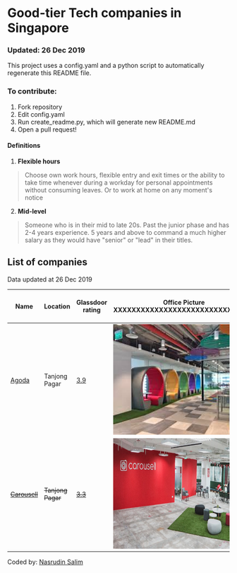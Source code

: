
# Good-tier Tech companies in Singapore
### Updated: 26 Dec 2019
This project uses a config.yaml and a python script to automatically regenerate this README file.

### To contribute:
1. Fork repository
2. Edit config.yaml 
3. Run create_readme.py, which will generate new README.md
4. Open a pull request!


#### Definitions
1. __Flexible hours__


>Choose own work hours, flexible entry and exit times or the ability to take time whenever during a workday
for personal appointments without consuming leaves. Or to work at home on any moment's notice
2. __Mid-level__
    
    
>Someone who is in their mid to late 20s. Past the junior phase and has 2-4 years experience.
5 years and above to command a much higher salary as they would have "senior" or "lead" in their titles.


## List of companies
Data updated at 26 Dec 2019


| Name | Location | Glassdoor rating | Office Picture XXXXXXXXXXXXXXXXXXXXXXXXXXXXXXX | Mid-Level Engineer Salary | Bonus | Stock Options | Pantry | Annual Leaves | Company size | Company revenue | Insurance XXXXXXXXXXXXXXXXXXXXXXXXXXXXXXX | Flexible hours | Notes |
|------|----------|------------------|------------------------------------------------|---------------------------|-------|---------------|--------|---------------|--------------|-----------------|-------------------------------------------|----------------|-------|
| [Agoda](https://careersatagoda.com) | Tanjong Pagar | [3.9](None) | <img src="pictures/agoda.jpeg" alt="Agoda Office" height="250" width="400" > | [$7000](None) | [Yes](None) | [Yes](None) | 8/10 | 18 | [10001 to 50000](None) | [$100M-$500M](None) | <ul> <li> Has GREAT insurance </li> <li> Pregnancy & childbirth is covered </li> <li> Maternity leave is stand, lcanrd </li> <li> Insurance is extended to dependents </li> <li> But dependents costs $109/month to be covered </li> </ul> | Yes |  |
| [~~Carousell~~](https://careers.carousell.com/) | ~~Tanjong Pagar~~ | [~~3.3~~](None) | <img src="pictures/carousell.jpeg" alt="Carousell Office" height="250" width="400" > | [~~$6000-7000~~](None) | [~~No~~](None) | [~~Yes~~](None) | ~~basic~~ | ~~14~~ | [~~201 to 500~~](None) | [~~unknown~~](None) | <ul> <li> ~~Has standard insurance~~ </li> <li> ~~Maternity leave is stand, lcanrd~~ </li> </ul> | ~~Yes~~ |  |

Coded by: [Nasrudin Salim](http://nasrudinsalim.com)